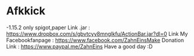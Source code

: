 # Afkkick
-1.15.2 only spigot,paper
Link .jar : https://www.dropbox.com/s/gbvtcyy8mnglkfu/ActionBar.jar?dl=0
Link My Facebookfanpage : https://www.facebook.com/ZahnEinsMake
Donation Link : https://www.paypal.me/ZahnEins
Have a good day :D
